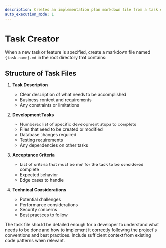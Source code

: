 ```yaml
---
description: Creates an implementation plan markdown file from a task description.
auto_execution_mode: 1
---
```


# Task Creator

When a new task or feature is specified, create a markdown file named `{task-name}.md` in the root directory that contains:

## Structure of Task Files

1. **Task Description**
   - Clear description of what needs to be accomplished
   - Business context and requirements
   - Any constraints or limitations

2. **Development Tasks**
   - Numbered list of specific development steps to complete
   - Files that need to be created or modified
   - Database changes required
   - Testing requirements
   - Any dependencies on other tasks

3. **Acceptance Criteria**
   - List of criteria that must be met for the task to be considered complete
   - Expected behavior
   - Edge cases to handle

4. **Technical Considerations**
   - Potential challenges
   - Performance considerations
   - Security concerns
   - Best practices to follow

The task file should be detailed enough for a developer to understand what needs to be done and how to implement it correctly following the project's conventions and best practices. Include sufficient context from existing code patterns when relevant.